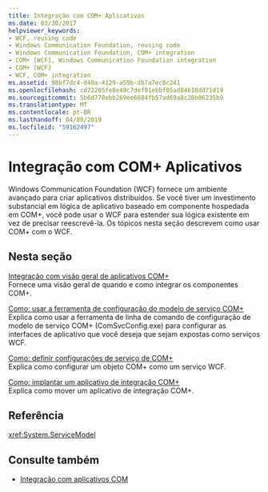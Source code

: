 ```yaml
---
title: Integração com COM+ Aplicativos
ms.date: 03/30/2017
helpviewer_keywords:
- WCF, reusing code
- Windows Communication Foundation, reusing code
- Windows Communication Foundation, COM+ integration
- COM+ [WCF], Windows Communication Foundation integration
- COM+ [WCF]
- WCF, COM+ integration
ms.assetid: 98bf7dc4-d49a-4129-a59b-db7a7ec8c241
ms.openlocfilehash: cd72265fe8e49c7def91ebbf05ad84618dd71d19
ms.sourcegitcommit: 5b6d778ebb269ee6684fb57ad69a8c28b06235b9
ms.translationtype: MT
ms.contentlocale: pt-BR
ms.lasthandoff: 04/08/2019
ms.locfileid: "59162497"
---
```

# <a name="integrating-with-com-applications"></a>Integração com COM+ Aplicativos
Windows Communication Foundation (WCF) fornece um ambiente avançado para criar aplicativos distribuídos. Se você tiver um investimento substancial em lógica de aplicativo baseado em componente hospedada em COM+, você pode usar o WCF para estender sua lógica existente em vez de precisar reescrevê-la. Os tópicos nesta seção descrevem como usar COM+ com o WCF.  
  
## <a name="in-this-section"></a>Nesta seção  
 [Integração com visão geral de aplicativos COM+](../../../../docs/framework/wcf/feature-details/integrating-with-com-plus-applications-overview.md)  
 Fornece uma visão geral de quando e como integrar os componentes COM+.  
  
 [Como: usar a ferramenta de configuração do modelo de serviço COM+](../../../../docs/framework/wcf/feature-details/how-to-use-the-com-service-model-configuration-tool.md)  
 Explica como usar a ferramenta de linha de comando de configuração de modelo de serviço COM+ (ComSvcConfig.exe) para configurar as interfaces de aplicativo que você deseja que sejam expostas como serviços WCF.  
  
 [Como: definir configurações de serviço de COM+](../../../../docs/framework/wcf/feature-details/how-to-configure-com-service-settings.md)  
 Explica como configurar um objeto COM+ como um serviço WCF.  
  
 [Como: implantar um aplicativo de integração COM+](../../../../docs/framework/wcf/feature-details/how-to-deploy-a-com-integration-application.md)  
 Explica como mover um aplicativo de integração COM+.  
  
## <a name="reference"></a>Referência  
 <xref:System.ServiceModel>  
  
## <a name="see-also"></a>Consulte também

- [Integração com aplicativos COM](../../../../docs/framework/wcf/feature-details/integrating-with-com-applications.md)
